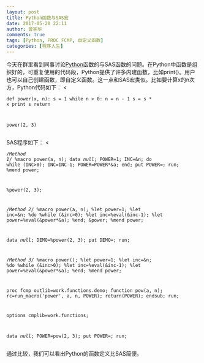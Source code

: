 ```yaml
---
layout: post
title: Python函数与SAS宏
date: 2017-05-20 22:11
author: 曾宪华
comments: true
tags: [Python, PROC FCMP, 自定义函数]
categories: [程序人生]
---
```

今天在群里看到同事讨论<span style="text-decoration: none;"><a href="https://www.python.org/" target="_blank">Python</a></span>函数的与SAS函数的问题。在Python中函数是组织好的，可重复使用的代码段，Python提供了许多内建函数，比如print()。用户也可以自己创建函数，即自定义函数。这一点和SAS宏类似。比如要计算x的n次方，Python代码如下：
<<pre><code>def power(x, n):
    s = 1
    while n > 0:
        n = n - 1
        s = s * x
    print s
    return

power(2, 3)
</code></pre>
SAS程序如下：
<<pre><code>/*Method 1*/
%macro power(a, n);
data _null_;
    POWER=1;
    INC=&n;
    do while (INC>0);
        INC=INC-1;
        POWER=POWER*&a;
    end;
    put POWER=;
run;
%mend power;

%power(2, 3);

/*Method 2*/
%macro power(a, n);
%let power=1;
%let inc=&n;
%do %while (&inc>0);
    %let inc=%eval(&inc-1);
    %let power=%eval(&power*&a);
%end;
&power;
%mend power;

data _null_;
    DEMO=%power(2, 3);
    put DEMO=;
run;

/*Method 3*/
%macro power();
%let power=1;
%let inc=&n;
%do %while (&inc>0);
    %let inc=%eval(&inc-1);
    %let power=%eval(&power*&a);
%end;
%mend power;

proc fcmp outlib=work.functions.demo;
    function pow(a, n);
    rc=run_macro('power', a, n, POWER);
    return(POWER);
    endsub;
run;

options cmplib=work.functions;

data _null_;
    POWER=pow(2, 3);
    put POWER=;
run;
</code></pre>
通过比较，我们可以看出Python的函数定义比SAS简便。